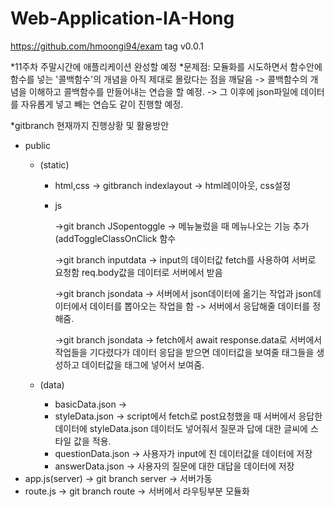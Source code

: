 # Web-Application-IA-Hong

https://github.com/hmoongi94/exam
tag v0.0.1

*11주차 주말시간에 애플리케이션 완성할 예정
*문제점: 모듈화를 시도하면서 함수안에 함수를 넣는 '콜백함수'의 개념을 아직 제대로 몰랐다는 점을 깨달음
-> 콜백함수의 개념을 이해하고 콜백함수를 만들어내는 연습을 할 예정.
-> 그 이후에 json파일에 데이터를 자유롭게 넣고 빼는 연습도 같이 진행할 예정.


*gitbranch 현재까지 진행상황 및 활용방안
- public
    - (static)
        - html,css → gitbranch indexlayout → html레이아웃, css설정
        - js
            
            →git branch JSopentoggle → 메뉴눌렀을 때 메뉴나오는 기능 추가 (addToggleClassOnClick 함수
          
            →git branch inputdata -> input의 데이터값 fetch를 사용하여 서버로 요청함 req.body값을 데이터로 서버에서 받음
          
            →git branch jsondata -> 서버에서 json데이터에 옮기는 작업과 json데이터에서 데이터를 뽑아오는 작업을 함
                                  -> 서버에서 응답해줄 데이터를 정해줌.
          
            →git branch jsondata  -> fetch에서 await response.data로 서버에서 작업들을 기다렸다가 데이터 응답을 받으면 데이터값을 보여줄 태그들을 생성하고 데이터값을 태그에 넣어서 보여줌.
            
    - (data) 
        - basicData.json ->
        - styleData.json -> script에서 fetch로 post요청했을 때 서버에서 응답한 데이터에 styleData.json 데이터도 넣어줘서
                            질문과 답에 대한 글씨에 스타일 값을 적용.
        - questionData.json -> 사용자가 input에 친 데이터값을 데이터에 저장
        - answerData.json -> 사용자의 질문에 대한 대답을 데이터에 저장
- app.js(server) → git branch server → 서버가동
- route.js -> git branch route -> 서버에서 라우팅부분 모듈화
